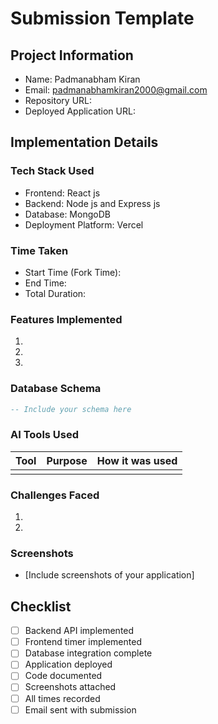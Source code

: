 # Submission Template

## Project Information
- Name: Padmanabham Kiran
- Email: padmanabhamkiran2000@gmail.com
- Repository URL:
- Deployed Application URL:

## Implementation Details
### Tech Stack Used
- Frontend: React js
- Backend: Node js and Express js
- Database: MongoDB
- Deployment Platform: Vercel

### Time Taken
- Start Time (Fork Time): 
- End Time:
- Total Duration:

### Features Implemented
1.
2.
3.

### Database Schema
```sql
-- Include your schema here
```

### AI Tools Used
| Tool | Purpose | How it was used |
|------|----------|----------------|
|      |          |                |

### Challenges Faced
1.
2.

### Screenshots
- [Include screenshots of your application]

## Checklist
- [ ] Backend API implemented
- [ ] Frontend timer implemented
- [ ] Database integration complete
- [ ] Application deployed
- [ ] Code documented
- [ ] Screenshots attached
- [ ] All times recorded
- [ ] Email sent with submission
